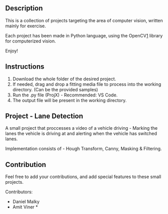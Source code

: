 ## Description

This is a collection of projects targeting the area of computer vision, written mainly for exercise.

Each project has been made in Python language, using the OpenCV[1] library for computerized vision.

Enjoy!

## Instructions

1. Download the whole folder of the desired project.
2. If needed, drag and drop a fitting media file to process into the working directory. (Can be the provided samples)
3. Run the .py file (ProjX) - Recommended: VS Code.
4. The output file will be present in the working directory.

## Project - Lane Detection

A small project that proccesses a video of a vehicle driving - Marking the lanes the vehicle is driving at
and alerting when the vehicle has switched lanes.

Implementation consists of - Hough Transform, Canny, Masking & Filtering.

## Contribution

Feel free to add your contributions, and add special features to these small projects.

Contributors:
- Daniel Malky
- Amit Viner *

[1]: https://opencv.org/
